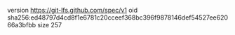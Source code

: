 version https://git-lfs.github.com/spec/v1
oid sha256:ed48797d4cd8f1e6781c20cceef368bc396f9878146def54527ee62066a3bfbb
size 257
